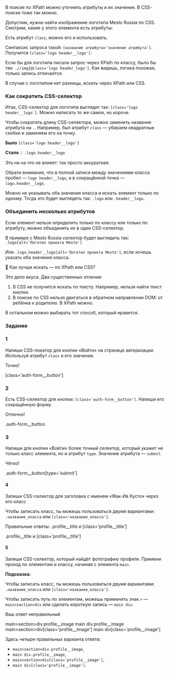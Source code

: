 В поиске по XPath можно уточнять атрибуты и их значение. В CSS-поиске тоже так можно.

Допустим, нужно найти изображение логотипа Mesto Russia по CSS. Смотрим, какие у этого элемента есть атрибуты:

Есть атрибут `class`, можно его и использовать.

Синтаксис запроса такой: `[название атрибута='значение атрибута']`. Получится `[class='logo header__logo']`:

Если бы для логотипа писали запрос через XPath по классу, было бы так: `.//img[@class='logo header_logo']`. Как видишь, логика похожая, только запись отличается.

В случае с логотипом нет разницы, искать через XPath или CSS.

### Как сократить CSS-селектор

Итак, CSS-селектор для логотипа выглядит так: `[class='logo header__logo']`. Можно написать то же самое, но короче.

Чтобы сократить длину CSS-селектора, можно заменить название атрибута на `.`. Например, был атрибут `class` — убираем квадратные скобки и заменяем его на точку.

**Было** `[class='logo header__logo']`

**Стало** 💡 `.logo.header__logo`

Это ни на что не влияет: так просто аккуратнее.

Обрати внимание, что в полной записи между значениями класса пробел — `logo header__logo`, а в сокращённой точка — `logo.header__logo`.

Можно не указывать оба значения класса и искать элемент только по одному. Тогда это будет выглядеть так: `.logo` или `.header__logo`.

### Объединить несколько атрибутов

Если элемент нельзя определить только по классу или только по атрибуту, можно объединить их в один CSS-селектор.

В примере с Mesto Russia селектор будет выглядеть так: `.logo[alt='Логотип проекта Mesto']`

Или `.logo.header__logo[alt='Логотип проекта Mesto']`, если хочешь указать оба значения класса.

📌 Как лучше искать — по XPath или CSS?

Это дело вкуса. Два существенных отличия:

1. В CSS не получится искать по тексту. Например, нельзя найти текст кнопки.
2. В поиске по CSS нельзя двигаться в обратном направлении DOM: от ребёнка к родителю. В XPath можно.

В остальном можно выбирать тот способ, который нравится.

### Задание
### 1
Напиши CSS-локатор для кнопки «Войти» на странице авторизации. Используй атрибут `class` и его значение.

Точно!

[class='auth-form__button']

### 2
Есть СSS-селектор для кнопки: `[class='auth-form__button']`. Напиши его сокращённую форму.

Отлично!

.auth-form__button

### 3
Напиши для кнопки «Войти» более точный селектор, который укажет не только класс элемента, но и атрибут `type`. Значение атрибута — `submit`.

Чётко!

.auth-form__button[type='submit']

#### 4
Запиши CSS-селектор для заголовка с именем «Жак-Ив Кусто» через его класс

Чтобы записать класс, ты можешь пользоваться двумя вариантами: `.название_класса` или `[class='название_класса']`.

Правильные ответы: .profile__title и [class='profile__title']

.profile__title и [class='profile__title']

#### 5
Запиши CSS-селектор, который найдёт фотографию профиля. Примени проход по элементам и классу, начиная с элемента `main`.

**Подсказка:**

Чтобы записать класс, ты можешь пользоваться двумя вариантами: `.название_класса` или `[class='название_класса']`.

Чтобы записать путь по элементам, можешь применить знак `>` — `main>section>div` или сделать короткую запись — `main div`.

Ваш ответ неправильный

main>section>div.profile__image main div.profile__image main>section>div[class='profile__image'] main div[class='profile__image']

Здесь четыре правильных варианта ответа:

- `main>section>div.profile__image`,
- `main div.profile__image`,
- `main>section>div[class='profile__image']`,
- `main div[class='profile__image']`.